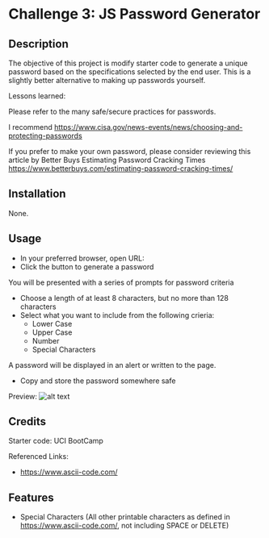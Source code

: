 # Challenge 3: JS Password Generator

## Description

The objective of this project is modify starter code to generate a unique password based on the specifications selected by the end user. This is a slightly better alternative to making up passwords yourself.

Lessons learned:

Please refer to the many safe/secure practices for passwords.

I recommend <https://www.cisa.gov/news-events/news/choosing-and-protecting-passwords>

If you prefer to make your own password, please consider reviewing this article by Better Buys
Estimating Password Cracking Times
<https://www.betterbuys.com/estimating-password-cracking-times/>

## Installation

None.

## Usage

- In your preferred browser, open URL: <deployed-url-here>
- Click the button to generate a password

You will be presented with a series of prompts for password criteria

- Choose a length of at least 8 characters, but no more than 128 characters
- Select what you want to include from the following crieria:
  - Lower Case
  - Upper Case
  - Number
  - Special Characters
  
A password will be displayed in an alert or written to the page.

- Copy and store the password somewhere safe

Preview:
![alt text](assets/images/screenshot.png)

## Credits

Starter code: UCI BootCamp

Referenced Links:

- <https://www.ascii-code.com/>

## Features

- Special Characters (All other printable characters as defined in <https://www.ascii-code.com/>, not including SPACE or DELETE)
